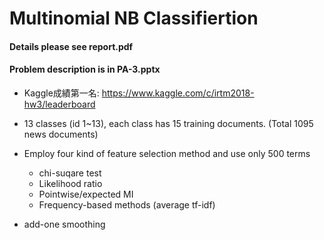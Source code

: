 # Multinomial NB Classifiertion
#### Details please see report.pdf
#### Problem description is in PA-3.pptx

* Kaggle成績第一名: https://www.kaggle.com/c/irtm2018-hw3/leaderboard

* 13 classes (id 1~13), each class has 15 training documents. (Total 1095 news documents)
* Employ four kind of feature selection method and use only 500 terms 
    * chi-suqare test
    * Likelihood ratio
    * Pointwise/expected MI
    * Frequency-based methods (average tf-idf)
* add-one smoothing

